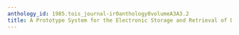 ```yaml
---
anthology_id: 1985.tois_journal-ir0anthology0volumeA3A3.2
title: A Prototype System for the Electronic Storage and Retrieval of Document Images
---
```

